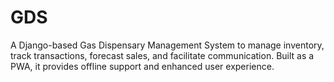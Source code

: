 # GDS
A Django-based Gas Dispensary Management System to manage inventory, track transactions, forecast sales, and facilitate communication. Built as a PWA, it provides offline support and enhanced user experience.
